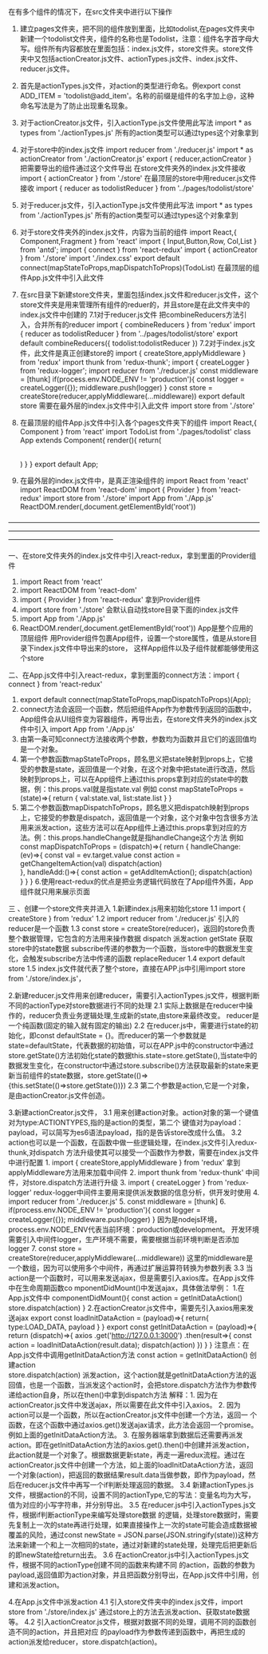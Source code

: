 在有多个组件的情况下，在src文件夹中进行以下操作
1. 建立pages文件夹，把不同的组件放到里面，比如todolist,在pages文件夹中新建一个todolist文件夹，组件的名称也是Todolist，注意：组件名字首字母大写。组件所有内容都放在里面包括：index.js文件，store文件夹。store文件夹中又包括actionCreator.js文件、actionTypes.js文件、index.js文件、reducer.js文件。
2. 首先是actionTypes.js文件，对action的类型进行命名。例export const ADD_ITEM = 'todolist@add_item'。名称的前缀是组件的名字加上@，这种命名写法是为了防止出现重名现象。
3. 对于actionCreator.js文件，引入actionType.js文件使用此写法 import * as types from './actionTypes.js' 所有的action类型可以通过types这个对象拿到
4. 对于store中的index.js文件
	import reducer from './reducer.js'
	import * as actionCreator from './actionCreator.js'
	export { reducer,actionCreator }
把需要导出的组件通过这个文件导出
在store文件夹外的index.js文件接收 import { actionCreator } from './store'
在最顶层的store中用reducer.js文件接收 import { reducer as todolistReducer  } from '../pages/todolist/store'
5. 对于reducer.js文件，引入actionType.js文件使用此写法 import * as types from './actionTypes.js' 所有的action类型可以通过types这个对象拿到
6. 对于store文件夹外的index.js文件，内容为当前的组件
	import React,{ Component,Fragment } from 'react'
	import { Input,Button,Row, Col,List  } from 'antd';
	import { connect } from 'react-redux'
	import { actionCreator } from './store'
	import './index.css'
	export default connect(mapStateToProps,mapDispatchToProps)(TodoList)
在最顶层的组件App.js文件中引入此文件


7. 在src目录下新建store文件夹，里面包括index.js文件和reducer.js文件，这个store文件夹是用来管理所有组件的reduer的，并且store是在此文件夹中的index.js文件中创建的
	7.1对于reducer.js文件
		把combineReducers方法引入，合并所有的reducer
		import { combineReducers } from 'redux'
		import { reducer as todolistReducer  } from '../pages/todolist/store'
		export default combineReducers({
			todolist:todolistReducer
		})
    7.2对于index.js文件，此文件是真正创建store的
   	    import { createStore,applyMiddleware } from 'redux'
		import thunk from 'redux-thunk';
		import { createLogger } from 'redux-logger';
		import reducer from './reducer.js' 
		const middleware = [thunk]
		if(process.env.NODE_ENV != 'production'){
			const logger = createLogger({});
			middleware.push(logger)
		}
		const store = createStore(reducer,applyMiddleware(...middleware))
		export default store
	需要在最外层的index.js文件中引入此文件 import store from './store'
8. 在最顶层的组件App.js文件中引入各个pages文件夹下的组件
	import React,{ Component } from 'react'
	import TodoList from './pages/todolist'
	class App extends Component{
		render(){
			return( 
				<div className="App">
					<TodoList />			
				</div>
			)
		}
	}
	export default App;
9. 在最外层的index.js文件中，是真正渲染组件的
	import React from 'react'
	import ReactDOM from 'react-dom'
	import { Provider } from 'react-redux'
	import store from './store'
	import App from './App.js'
	ReactDOM.render(<Provider store={store}><App /></Provider>,document.getElementById('root'))


———————————————————————————————————————————————————————————————————————————————————————


一、在store文件夹外的index.js文件中引入react-redux，拿到里面的Provider组件
1. import React from 'react'
2. import ReactDOM from 'react-dom'
3. import { Provider } from 'react-redux' 拿到Provider组件
4. import store from './store' 会默认自动找store目录下面的index.js文件
5. import App from './App.js'
6. ReactDOM.render(<Provider store={store}><App /></Provider>,document.getElementById('root'))
App是整个应用的顶层组件
用Provider组件包裹App组件，设置一个store属性，值是从store目录下index.js文件中导出来的store，
这样App组件以及子组件就都能够使用这个store

二、在App.js文件中引入react-redux，拿到里面的connect方法：import { connect } from 'react-redux'
1. export default connect(mapStateToProps,mapDispatchToProps)(App);
2. connect方法会返回一个函数，然后把组件App作为参数传到返回的函数中，App组件会从UI组件变为容器组件，再导出去，在store文件夹外的index.js文件中引入 import App from './App.js' 
3. 由第一条可知connect方法接收两个参数，参数均为函数并且它们的返回值均是一个对象。
4. 第一个参数函数mapStateToProps，顾名思义把state映射到props上，它接受的参数是state，返回值是一个对象，在这个对象中把state进行改造，然后映射到props上，可以在App组件上通过this.props拿到对应的state中的数据，例：this.props.val就是指state.val
例如 const mapStateToProps = (state)=>{
	return {
		val:state.val,
		list:state.list
	}
}
5. 第二个参数函数mapDispatchToProps，顾名思义把dispatch映射到props上，它接受的参数是dispatch，返回值是一个对象，这个对象中包含很多方法用来派发action，这些方法可以在App组件上通过this.props拿到对应的方法。例：this.props.handleChange就是指handleChange这个方法
例如 const mapDispatchToProps = (dispatch)=>{
	return {
		handleChange:(ev)=>{
			const val = ev.target.value
			const action = getChangeItemAction(val)
			dispatch(action)			
		},
		handleAdd:()=>{
			const action = getAddItemAction();
			dispatch(action)			
		}
	}
}
6.使用react-redux的优点是把业务逻辑代码放在了App组件外面，App组件就只用来展示页面


三 、创建一个store文件夹并进入
1.新建index.js用来初始化store
	1.1 import { createStore } from 'redux'
	1.2 import reducer from './reducer.js' 引入的reducer是一个函数
	1.3 const store = createStore(reducer)，返回的store负责整个数据管理，它包含的方法用来操作数据
		dispatch 派发action
		getState 获取store中的state数据
		subscribe传递的参数为一个函数，当store中的数据发生变化，会触发subscribe方法中传递的函数
		replaceReducer
	1.4 export default store
	1.5 index.js文件就代表了整个store，直接在APP.js中引用import store from './store/index.js'，

2.新建reducer.js文件用来创建reducer，需要引入actionTypes.js文件，根据判断不同的actionType对store数据进行不同的处理
	2.1 实际上数据是在reducer中操作的，reducer负责业务逻辑处理,生成新的state,由store来最终改变。
		reducer是一个纯函数(固定的输入就有固定的输出)
	2.2 在reducer.js中，需要进行state的初始化，即const defaultState = {}。而reducer的第一个参数就是state=defaultState，代表数据的初始值，可以在APP.js中的constructor中通过store.getState()方法初始化state的数据this.state=store.getState(),当state中的数据发生变化，在constructor中通过store.subscribe()方法获取最新的state来更新当前组件的state数据，store.getState(()=>{this.setState(()=>store.getState())})
	2.3 第二个参数是action,它是一个对象，是由actionCreator.js文件创造。

3.新建actionCreator.js文件，
	3.1 用来创建action对象。action对象的第一个键值对为type:ACTIONTYPES,指的是action的类型，第二个
		键值对为payload：payload，可以简写为es6语法payload，指的是告诉store改成什么值。
	3.2 action也可以是一个函数，在函数中做一些逻辑处理，在index.js文件引入redux-thunk,对dispatch
		方法升级使其可以接受一个函数作为参数，需要在index.js文件中进行配置
			1. import { createStore,applyMiddleware } from 'redux' 
			   拿到applyMiddleware方法用来加载中间件
			2. import thunk from 'redux-thunk' 中间件，对store.dispatch方法进行升级
			3. import { createLogger } from 'redux-logger'
			   redux-logger中间件主要用来提供派发数据的信息分析，供开发时使用
			4. import reducer from './reducer.js'
			5. const middleware = [thunk]
			6. if(process.env.NODE_ENV != 'production'){
					const logger = createLogger({});
					middleware.push(logger)
				}
				因为是nodejs环境，process.env.NODE_ENV代表当前环境：production或development。
				开发环境需要引入中间件logger，生产环境不需要，需要根据当前环境判断是否添加logger
		  	7. const store = createStore(reducer,applyMiddleware(...middleware))
		  	   这里的middleware是一个数组，因为可以使用多个中间件，再通过扩展运算符转换为参数列表
	3.3 当action是一个函数时，可以用来发送ajax，但是需要引入axios库。在App.js文件中在生命周期函数co
		mponentDidMount()中发送ajax，具体做法举例：
			1.在App.js文件中
			componentDidMount(){
				const action = getInitDataAction()
				store.dispatch(action)
			}
			2.在actionCreator.js文件中，需要先引入axios用来发送ajax
			export const loadInitDataAction = (payload)=>{
				return{
					type:LOAD_DATA,
					payload
				}
			}
			export const getInitDataAction = (payload)=>{
				return (dispatch)=>{
					axios
					.get('http://127.0.0.1:3000')
					.then(result=>{
						const action = loadInitDataAction(result.data);
						dispatch(action)
					})
				}
			}
			注意点：在App.js文件中调用getInitDataAction方法
					const action = getInitDataAction() 创建action  
					store.dispatch(action) 派发action，这个action就是getInitDataAction方法的返回值，也是一个函数，当派发这个action时，会把store.dispatch方法作为参数传递给action自身，所以在then()中拿到dispatch方法
			解释：1. 因为在actionCreator.js文件中发送ajax，所以需要在此文件中引入axios。
				 2. 因为action可以是一个函数，所以在actionCreator.js文件中创建一个方法，返回一
					  个函数，在这个函数中通过axios.get()发送ajax请求，此方法会返回一个promise。例如上面的getInitDataAction方法。
				 3. 在服务器端拿到数据后还需要再派发action。即在getInitDataAction方法的axios.get().then()中创建并派发action，此action就是一个对象了。根据数据更新state，再走一遍redux流程。通过在actionCreator.js文件中创建一个方法，如上面的loadInitDataAction方法，返回一个对象(action)，把返回的数据结果result.data当做参数，即作为payload，然后在reducer.js文件中再写一个if判断处理返回的数据。
	3.4 新建actionTypes.js文件，根据action的不同，设置不同的actionType,它的写法：变量名均为大写，
		值为对应的小写字符串，并分别导出。
	3.5 在reducer.js中引入actionTypes.js文件，根据if判断actionType来编写处理store数据
		的逻辑，处理store数据时，需要先复制上一次的state再进行处理，如果直接操作上一次的state可能会造成数据被覆盖的风险，通过const newState = JSON.parse(JSON.stringify(state))这种方法来新建一个和上一次相同的state，通过对新建的state处理，处理完后把更新后的即newState给return出去。
	3.6 在actionCreator.js中引入actionTypes.js文件，根据不同的actionType创建不同的函数来构建不同
		的action，函数的参数为payload,返回值即为action对象，并且把函数分别导出，在App.js文件中引用，创建和派发action。

4.在App.js文件中派发action
	4.1 引入store文件夹中的index.js文件，import store from './store/index.js' 
		通过store上的方法去派发action、获取state数据等。
	4.2 引入actionCreator.js文件，根据对数据不同的处理，调用不同的函数创造不同的action，并且把对应
		的payload作为参数传递到函数中，再把生成的action派发给reducer，store.dispatch(action)。